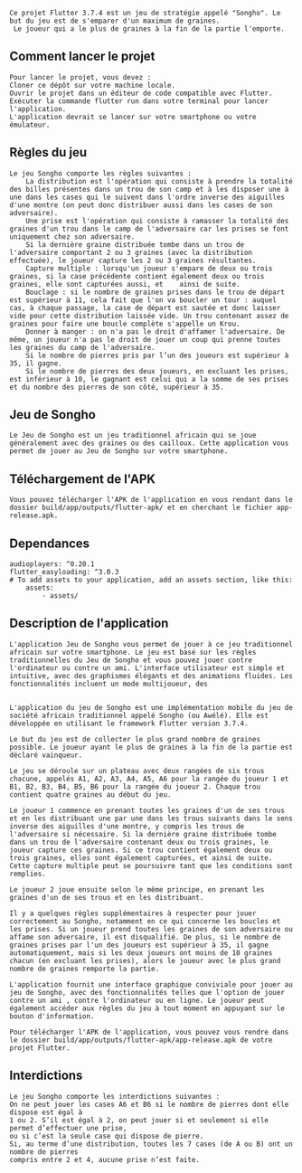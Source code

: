 [//]: # (Introduction## Introduction)

    Ce projet Flutter 3.7.4 est un jeu de stratégie appelé "Songho". Le but du jeu est de s'emparer d'un maximum de graines.
     Le joueur qui a le plus de graines à la fin de la partie l'emporte.

## Comment lancer le projet

    Pour lancer le projet, vous devez :
    Cloner ce dépôt sur votre machine locale.
    Ouvrir le projet dans un éditeur de code compatible avec Flutter.
    Exécuter la commande flutter run dans votre terminal pour lancer l'application.
    L'application devrait se lancer sur votre smartphone ou votre émulateur.


## Règles du jeu

    Le jeu Songho comporte les règles suivantes :
        La distribution est l'opération qui consiste à prendre la totalité des billes présentes dans un trou de son camp et à les disposer une à une dans les cases qui le suivent dans l'ordre inverse des aiguilles d'une montre (on peut donc distribuer aussi dans les cases de son adversaire).
        Une prise est l'opération qui consiste à ramasser la totalité des graines d'un trou dans le camp de l'adversaire car les prises se font uniquement chez son adversaire.
        Si la dernière graine distribuée tombe dans un trou de l'adversaire comportant 2 ou 3 graines (avec la distribution effectuée), le joueur capture les 2 ou 3 graines résultantes.
        Capture multiple : lorsqu'un joueur s'empare de deux ou trois graines, si la case précédente contient également deux ou trois graines, elle sont capturées aussi, et    ainsi de suite.
        Bouclage : si le nombre de graines prises dans le trou de départ est supérieur à 11, cela fait que l'on va boucler un tour : auquel cas, à chaque passage, la case de départ est sautée et donc laisser vide pour cette distribution laissée vide. Un trou contenant assez de graines pour faire une boucle complète s'appelle un Krou.
        Donner à manger : on n'a pas le droit d'affamer l'adversaire. De même, un joueur n'a pas le droit de jouer un coup qui prenne toutes les graines du camp de l'adversaire.
        Si le nombre de pierres pris par l’un des joueurs est supérieur à 35, il gagne.
        Si le nombre de pierres des deux joueurs, en excluant les prises, est inférieur à 10, le gagnant est celui qui a la somme de ses prises et du nombre des pierres de son côté, supérieur à 35.



## Jeu de Songho

    Le Jeu de Songho est un jeu traditionnel africain qui se joue généralement avec des graines ou des cailloux. Cette application vous permet de jouer au Jeu de Songho sur votre smartphone.

## Téléchargement de l'APK

    Vous pouvez télécharger l'APK de l'application en vous rendant dans le dossier build/app/outputs/flutter-apk/ et en cherchant le fichier app-release.apk.

## Dependances 
    audioplayers: ^0.20.1
    flutter_easyloading: ^3.0.3
    # To add assets to your application, add an assets section, like this:
        assets:
            - assets/

## Description de l'application

    L'application Jeu de Songho vous permet de jouer à ce jeu traditionnel africain sur votre smartphone. Le jeu est basé sur les règles traditionnelles du Jeu de Songho et vous pouvez jouer contre l'ordinateur ou contre un ami. L'interface utilisateur est simple et intuitive, avec des graphismes élégants et des animations fluides. Les fonctionnalités incluent un mode multijoueur, des


    L'application du jeu de Songho est une implémentation mobile du jeu de société africain traditionnel appelé Songho (ou Awélé). Elle est développée en utilisant le framework Flutter version 3.7.4.

    Le but du jeu est de collecter le plus grand nombre de graines possible. Le joueur ayant le plus de graines à la fin de la partie est déclaré vainqueur.

    Le jeu se déroule sur un plateau avec deux rangées de six trous chacune, appelés A1, A2, A3, A4, A5, A6 pour la rangée du joueur 1 et B1, B2, B3, B4, B5, B6 pour la rangée du joueur 2. Chaque trou contient quatre graines au début du jeu.

    Le joueur 1 commence en prenant toutes les graines d'un de ses trous et en les distribuant une par une dans les trous suivants dans le sens inverse des aiguilles d'une montre, y compris les trous de l'adversaire si nécessaire. Si la dernière graine distribuée tombe dans un trou de l'adversaire contenant deux ou trois graines, le joueur capture ces graines. Si ce trou contient également deux ou trois graines, elles sont également capturées, et ainsi de suite. Cette capture multiple peut se poursuivre tant que les conditions sont remplies.

    Le joueur 2 joue ensuite selon le même principe, en prenant les graines d'un de ses trous et en les distribuant.

    Il y a quelques règles supplémentaires à respecter pour jouer correctement au Songho, notamment en ce qui concerne les boucles et les prises. Si un joueur prend toutes les graines de son adversaire ou affame son adversaire, il est disqualifié. De plus, si le nombre de graines prises par l'un des joueurs est supérieur à 35, il gagne automatiquement, mais si les deux joueurs ont moins de 10 graines chacun (en excluant les prises), alors le joueur avec le plus grand nombre de graines remporte la partie.

    L'application fournit une interface graphique conviviale pour jouer au jeu de Songho, avec des fonctionnalités telles que l'option de jouer contre un ami , contre l'ordinateur ou en ligne. Le joueur peut également accéder aux règles du jeu à tout moment en appuyant sur le bouton d'information.

    Pour télécharger l'APK de l'application, vous pouvez vous rendre dans le dossier build/app/outputs/flutter-apk/app-release.apk de votre projet Flutter.

## Interdictions

    Le jeu Songho comporte les interdictions suivantes :
    On ne peut jouer les cases A6 et B6 si le nombre de pierres dont elle dispose est égal à 
    1 ou 2. S’il est égal à 2, on peut jouer si et seulement si elle permet d’effectuer une prise, 
    ou si c’est la seule case qui dispose de pierre.
    Si, au terme d’une distribution, toutes les 7 cases (de A ou B) ont un nombre de pierres 
    compris entre 2 et 4, aucune prise n’est faite.

